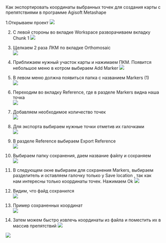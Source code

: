 Как экспортировать координаты выбранных точек для создания карты с препятствиями в программе Agisoft Metashape


1.Открываем      проект                                                                                                                                                                                                                                 ![](/Agisoft_Metashape/fotos/1.png)



2. С левой стороны во вкладке Workspace разворачиваем вкладку Chunk 1
![](/Agisoft_Metashape/fotos/2.png)



3. Щелкаем 2 раза ЛКМ по вкладке Orthomosaic                                                   
![](/Agisoft_Metashape/fotos/3.png)



4. Приближаем нужный участок карты и нажимаем ПКМ. Появится небольшое меню в котром выбираем Add Marker
![](/Agisoft_Metashape/fotos/4.png)



5. В левом меню должна появиться папка с названием Markers (1)                                        
![](/Agisoft_Metashape/fotos/5.png)



6. Переходим во вкладку Reference, где в разделе Markers видна наша точка                        
![](/Agisoft_Metashape/fotos/6.png)



7. Добавляем необходимое количество точек                                                            
![](/Agisoft_Metashape/fotos/7.png)



8. Для экспорта выбираем нужные точки отметив их галочками                                   
![](/Agisoft_Metashape/fotos/8.png)



9. В разделе Reference выбираем Export Reference                                          
![](/Agisoft_Metashape/fotos/9.png)



10. Выбираем папку сохранения, даем название файлу и сохраняем                                   
![](/Agisoft_Metashape/fotos/10.png)



11. В следующем окне выбираем для сохранения Markers, выбираем разделитель и оставляем галочку только у Save location , так как нам интересны только координаты точек. Нажимаем Ok
![](/Agisoft_Metashape/fotos/11.png)



12. Видим, что файд сохранился                                                             
![](/Agisoft_Metashape/fotos/12.png)



13. Пример сохраненных координат                                                        
![](/Agisoft_Metashape/fotos/13.png)



14. Затем можем быстро извлечь координаты из файла и поместить их в массив препятствий
![](/Agisoft_Metashape/fotos/14.png)


![](/Agisoft_Metashape/fotos/15.png)

